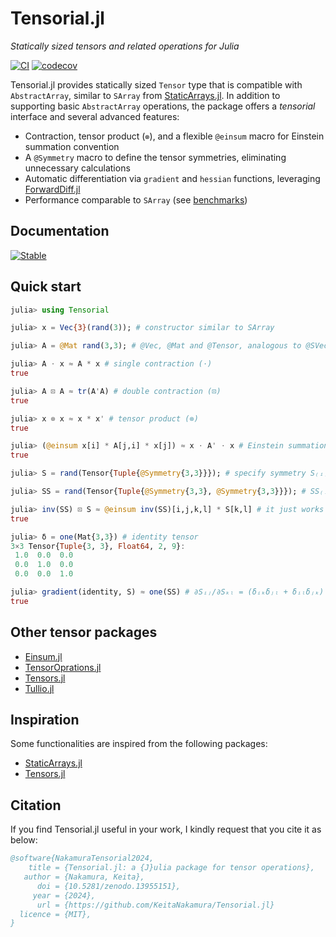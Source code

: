 # Tensorial.jl

*Statically sized tensors and related operations for Julia*

[![CI](https://github.com/KeitaNakamura/Tensorial.jl/actions/workflows/ci.yml/badge.svg)](https://github.com/KeitaNakamura/Tensorial.jl/actions/workflows/ci.yml)
[![codecov](https://codecov.io/gh/KeitaNakamura/Tensorial.jl/branch/main/graph/badge.svg?token=V58DXDI1R5)](https://codecov.io/gh/KeitaNakamura/Tensorial.jl)

Tensorial.jl provides statically sized `Tensor` type that is compatible with `AbstractArray`, similar to `SArray` from [StaticArrays.jl](https://github.com/JuliaArrays/StaticArrays.jl).
In addition to supporting basic `AbstractArray` operations, the package offers a *tensorial* interface and several advanced features:

* Contraction, tensor product (`⊗`), and a flexible `@einsum` macro for Einstein summation convention
* A `@Symmetry` macro to define the tensor symmetries, eliminating unnecessary calculations
* Automatic differentiation via `gradient` and `hessian` functions, leveraging [ForwardDiff.jl](https://github.com/JuliaDiff/ForwardDiff.jl)
* Performance comparable to `SArray` (see [benchmarks](https://keitanakamura.github.io/Tensorial.jl/stable/Benchmarks/))

## Documentation

[![Stable](https://img.shields.io/badge/docs-latest%20release-blue.svg)](https://KeitaNakamura.github.io/Tensorial.jl/stable)

## Quick start

```julia
julia> using Tensorial

julia> x = Vec{3}(rand(3)); # constructor similar to SArray

julia> A = @Mat rand(3,3); # @Vec, @Mat and @Tensor, analogous to @SVector, @SMatrix and @SArray

julia> A ⋅ x ≈ A * x # single contraction (⋅)
true

julia> A ⊡ A ≈ tr(A'A) # double contraction (⊡)
true

julia> x ⊗ x ≈ x * x' # tensor product (⊗)
true

julia> (@einsum x[i] * A[j,i] * x[j]) ≈ x ⋅ A' ⋅ x # Einstein summation (@einsum)
true

julia> S = rand(Tensor{Tuple{@Symmetry{3,3}}}); # specify symmetry S₍ᵢⱼ₎

julia> SS = rand(Tensor{Tuple{@Symmetry{3,3}, @Symmetry{3,3}}}); # SS₍ᵢⱼ₎₍ₖₗ₎

julia> inv(SS) ⊡ S ≈ @einsum inv(SS)[i,j,k,l] * S[k,l] # it just works
true

julia> δ = one(Mat{3,3}) # identity tensor
3×3 Tensor{Tuple{3, 3}, Float64, 2, 9}:
 1.0  0.0  0.0
 0.0  1.0  0.0
 0.0  0.0  1.0

julia> gradient(identity, S) ≈ one(SS) # ∂Sᵢⱼ/∂Sₖₗ = (δᵢₖδⱼₗ + δᵢₗδⱼₖ) / 2
true
```

## Other tensor packages

* [Einsum.jl](https://github.com/ahwillia/Einsum.jl)
* [TensorOprations.jl](https://github.com/Jutho/TensorOperations.jl)
* [Tensors.jl](https://github.com/Ferrite-FEM/Tensors.jl)
* [Tullio.jl](https://github.com/mcabbott/Tullio.jl)

## Inspiration

Some functionalities are inspired from the following packages:

* [StaticArrays.jl](https://github.com/JuliaArrays/StaticArrays.jl)
* [Tensors.jl](https://github.com/Ferrite-FEM/Tensors.jl)

## Citation

If you find Tensorial.jl useful in your work, I kindly request that you cite it as below:

```bibtex
@software{NakamuraTensorial2024,
    title = {Tensorial.jl: a {J}ulia package for tensor operations},
   author = {Nakamura, Keita},
      doi = {10.5281/zenodo.13955151},
     year = {2024},
      url = {https://github.com/KeitaNakamura/Tensorial.jl}
  licence = {MIT},
}
```
